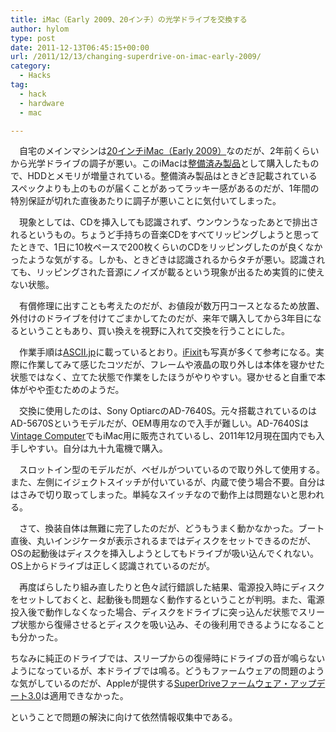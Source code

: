 ```yaml
---
title: iMac（Early 2009、20インチ）の光学ドライブを交換する
author: hylom
type: post
date: 2011-12-13T06:45:15+00:00
url: /2011/12/13/changing-superdrive-on-imac-early-2009/
category:
  - Hacks
tag:
  - hack
  - hardware
  - mac

---
```

　自宅のメインマシンは[20インチiMac（Early 2009）][1]なのだが、2年前くらいから光学ドライブの調子が悪い。このiMacは[整備済み製品][2]として購入したもので、HDDとメモリが増量されている。整備済み製品はときどき記載されているスペックよりも上のものが届くことがあってラッキー感があるのだが、1年間の特別保証が切れた直後あたりに調子が悪いことに気付いてしまった。

　現象としては、CDを挿入しても認識されず、ウンウンうなったあとで排出されるというもの。ちょうど手持ちの音楽CDをすべてリッピングしようと思ってたときで、1日に10枚ペースで200枚くらいのCDをリッピングしたのが良くなかったような気がする。しかも、ときどきは認識されるからタチが悪い。認識されても、リッピングされた音源にノイズが載るという現象が出るため実質的に使えない状態。

　有償修理に出すことも考えたのだが、お値段が数万円コースとなるため放置、外付けのドライブを付けてごまかしてたのだが、来年で購入してから3年目になるということもあり、買い換えを視野に入れて交換を行うことにした。

　作業手順は[ASCII.jp][3]に載っているとおり。[iFixit][4]も写真が多くて参考になる。実際に作業してみて感じたコツだが、フレームや液晶の取り外しは本体を寝かせた状態ではなく、立てた状態で作業をしたほうがやりやすい。寝かせると自重で本体がやや歪むためのようだ。

　交換に使用したのは、Sony OptiarcのAD-7640S。元々搭載されているのはAD-5670Sというモデルだが、OEM専用なので入手が難しい。AD-7640Sは[Vintage Computer][5]でもiMac用に販売されているし、2011年12月現在国内でも入手しやすい。自分は九十九電機で購入。

　スロットイン型のモデルだが、ベゼルがついているので取り外して使用する。また、左側にイジェクトスイッチが付いているが、内蔵で使う場合不要。自分ははさみで切り取ってしまった。単純なスイッチなので動作上は問題ないと思われる。

　さて、換装自体は無難に完了したのだが、どうもうまく動かなかった。ブート直後、丸いインジケータが表示されるまではディスクをセットできるのだが、OSの起動後はディスクを挿入しようとしてもドライブが吸い込んでくれない。OS上からドライブは正しく認識されているのだが。

　再度ばらしたり組み直したりと色々試行錯誤した結果、電源投入時にディスクをセットしておくと、起動後も問題なく動作するということが判明。また、電源投入後で動作しなくなった場合、ディスクをドライブに突っ込んだ状態でスリープ状態から復帰させるとディスクを吸い込み、その後利用できるようになることも分かった。

ちなみに純正のドライブでは、スリープからの復帰時にドライブの音が鳴らないようになっているが、本ドライブでは鳴る。どうもファームウェアの問題のような気がしているのだが、Appleが提供する[SuperDriveファームウェア・アップデート3.0][6]は適用できなかった。

ということで問題の解決に向けて依然情報収集中である。

 [1]: http://support.apple.com/kb/SP507?viewlocale=ja_JP
 [2]: http://store.apple.com/jp/browse/home/specialdeals/mac
 [3]: http://ascii.jp/elem/000/000/059/59034/
 [4]: http://www.ifixit.com/Teardown/iMac-Intel-20-Inch-EMC-2266-Teardown/658/1
 [5]: http://www.vintagecomp.com/shop/shopdisplayproducts.asp?id=626&#038;cat=%8C%F5%2FiMac+Intel+%83V%83%8B%83o%81%5B%3Cbr%3E%0D%0AEarly+2009%2FLate+2009+%3Cbr%3E%0D%0A12%2E7mm%2FSATA
 [6]: http://support.apple.com/kb/DL892?viewlocale=ja_JP

